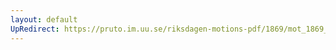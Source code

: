 ```yaml
---
layout: default
UpRedirect: https://pruto.im.uu.se/riksdagen-motions-pdf/1869/mot_1869__ak__34/mot_1869__ak__34-001.pdf
---
```

